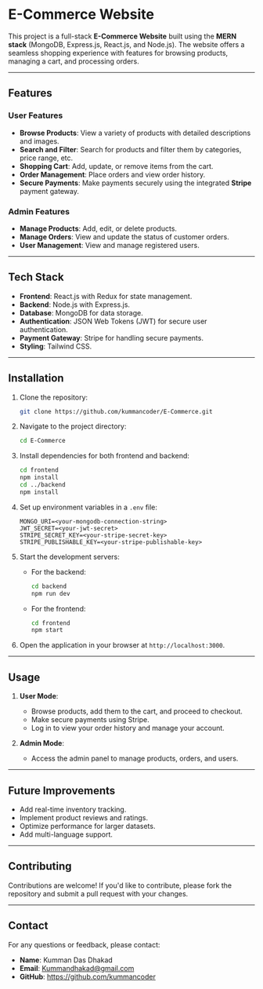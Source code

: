 # E-Commerce Website

This project is a full-stack **E-Commerce Website** built using the **MERN stack** (MongoDB, Express.js, React.js, and Node.js). The website offers a seamless shopping experience with features for browsing products, managing a cart, and processing orders.

---

## Features

### User Features

- **Browse Products**: View a variety of products with detailed descriptions and images.
- **Search and Filter**: Search for products and filter them by categories, price range, etc.
- **Shopping Cart**: Add, update, or remove items from the cart.
- **Order Management**: Place orders and view order history.
- **Secure Payments**: Make payments securely using the integrated **Stripe** payment gateway.

### Admin Features

- **Manage Products**: Add, edit, or delete products.
- **Manage Orders**: View and update the status of customer orders.
- **User Management**: View and manage registered users.

---

## Tech Stack

- **Frontend**: React.js with Redux for state management.
- **Backend**: Node.js with Express.js.
- **Database**: MongoDB for data storage.
- **Authentication**: JSON Web Tokens (JWT) for secure user authentication.
- **Payment Gateway**: Stripe for handling secure payments.
- **Styling**: Tailwind CSS.

---

## Installation

1. Clone the repository:

   ```bash
   git clone https://github.com/kummancoder/E-Commerce.git
   ```

2. Navigate to the project directory:

   ```bash
   cd E-Commerce
   ```

3. Install dependencies for both frontend and backend:

   ```bash
   cd frontend
   npm install
   cd ../backend
   npm install
   ```

4. Set up environment variables in a `.env` file:

   ```env
   MONGO_URI=<your-mongodb-connection-string>
   JWT_SECRET=<your-jwt-secret>
   STRIPE_SECRET_KEY=<your-stripe-secret-key>
   STRIPE_PUBLISHABLE_KEY=<your-stripe-publishable-key>
   ```

5. Start the development servers:

   - For the backend:
     ```bash
     cd backend
     npm run dev
     ```
   - For the frontend:
     ```bash
     cd frontend
     npm start
     ```

6. Open the application in your browser at `http://localhost:3000`.

---

## Usage

1. **User Mode**:

   - Browse products, add them to the cart, and proceed to checkout.
   - Make secure payments using Stripe.
   - Log in to view your order history and manage your account.

2. **Admin Mode**:

   - Access the admin panel to manage products, orders, and users.

---

## Future Improvements

- Add real-time inventory tracking.
- Implement product reviews and ratings.
- Optimize performance for larger datasets.
- Add multi-language support.

---

## Contributing

Contributions are welcome! If you'd like to contribute, please fork the repository and submit a pull request with your changes.

---

## Contact

For any questions or feedback, please contact:

- **Name**: Kumman Das Dhakad
- **Email**: Kummandhakad@gmail.com 
- **GitHub**: https://github.com/kummancoder

